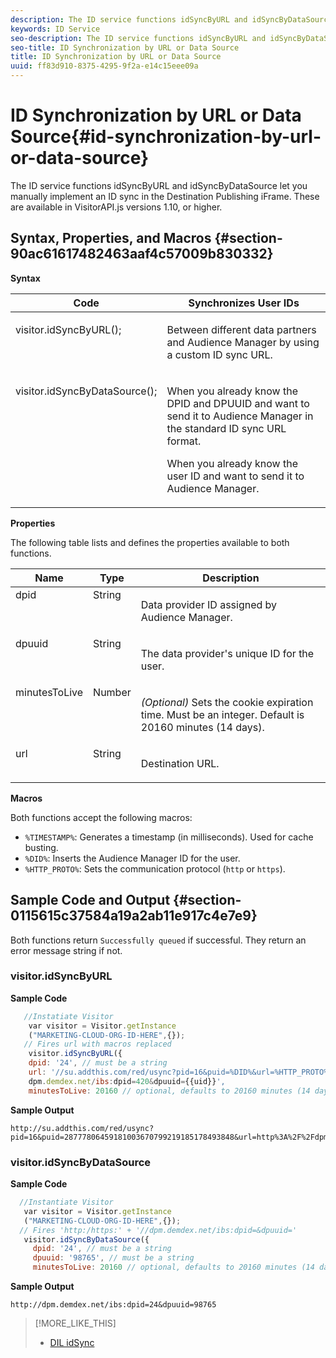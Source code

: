 ```yaml
---
description: The ID service functions idSyncByURL and idSyncByDataSource let you manually implement an ID sync in the Destination Publishing iFrame. These are available in VisitorAPI.js versions 1.10, or higher.
keywords: ID Service
seo-description: The ID service functions idSyncByURL and idSyncByDataSource let you manually implement an ID sync in the Destination Publishing iFrame. These are available in VisitorAPI.js versions 1.10, or higher.
seo-title: ID Synchronization by URL or Data Source
title: ID Synchronization by URL or Data Source
uuid: ff83d910-8375-4295-9f2a-e14c15eee09a
---
```


# ID Synchronization by URL or Data Source{#id-synchronization-by-url-or-data-source}

The ID service functions idSyncByURL and idSyncByDataSource let you manually implement an ID sync in the Destination Publishing iFrame. These are available in VisitorAPI.js versions 1.10, or higher.

## Syntax, Properties, and Macros {#section-90ac61617482463aaf4c57009b830332}

**Syntax**

<table id="table_ADC7501511914805A6A6B24B2DFEBA51"> 
 <thead> 
  <tr> 
   <th colname="col1" class="entry"> Code </th> 
   <th colname="col2" class="entry"> Synchronizes User IDs </th> 
  </tr> 
 </thead>
 <tbody> 
  <tr valign="top"> 
   <td colname="col1"> <p> <span class="codeph"> visitor.idSyncByURL(); </span> </p> </td> 
   <td colname="col2"> <p>Between different data partners and <span class="keyword"> Audience Manager </span> by using a custom ID sync URL. </p> </td> 
  </tr> 
  <tr valign="top"> 
   <td colname="col1"> <p> <span class="codeph"> visitor.idSyncByDataSource(); </span> </p> </td> 
   <td colname="col2"> <p>When you already know the DPID and DPUUID and want to send it to <span class="keyword"> Audience Manager </span> in the standard ID sync URL format. </p> <p> 
     <draft-comment>
       When you already know the user ID and want to send it to Audience Manager. 
     </draft-comment> </p> </td> 
  </tr> 
 </tbody> 
</table>

**Properties**

The following table lists and defines the properties available to both functions.

<table id="table_5343BE784E694C67B09A0A8878CF8001"> 
 <thead> 
  <tr> 
   <th colname="col1" class="entry"> Name </th> 
   <th colname="col2" class="entry"> Type </th> 
   <th colname="col3" class="entry"> Description </th> 
  </tr> 
 </thead>
 <tbody> 
  <tr valign="top"> 
   <td colname="col1"> <span class="codeph"> dpid </span> </td> 
   <td colname="col2"> String </td> 
   <td colname="col3"> <p>Data provider ID assigned by Audience Manager. </p> </td> 
  </tr> 
  <tr valign="top"> 
   <td colname="col1"> <span class="codeph"> dpuuid </span> </td> 
   <td colname="col2"> String </td> 
   <td colname="col3"> <p>The data provider's unique ID for the user. </p> </td> 
  </tr> 
  <tr valign="top"> 
   <td colname="col1"> <span class="codeph"> minutesToLive </span> </td> 
   <td colname="col2"> Number </td> 
   <td colname="col3"> <p> <i>(Optional)</i> Sets the cookie expiration time. Must be an integer. Default is 20160 minutes (14 days). </p> </td> 
  </tr> 
  <tr valign="top"> 
   <td colname="col1"> <span class="codeph"> url </span> </td> 
   <td colname="col2"> String </td> 
   <td colname="col3"> <p>Destination URL. </p> </td> 
  </tr> 
 </tbody> 
</table>

**Macros**

Both functions accept the following macros:

* `%TIMESTAMP%`: Generates a timestamp (in milliseconds). Used for cache busting. 
* `%DID%`: Inserts the Audience Manager ID for the user. 
* `%HTTP_PROTO%`: Sets the communication protocol (`http` or `https`).

## Sample Code and Output {#section-0115615c37584a19a2ab11e917c4e7e9}

Both functions return `Successfully queued` if successful. They return an error message string if not.

### visitor.idSyncByURL

**Sample Code**

```javascript
   //Instatiate Visitor
    var visitor = Visitor.getInstance
    ("MARKETING-CLOUD-ORG-ID-HERE",{}); 
   // Fires url with macros replaced 
    visitor.idSyncByURL({ 
    dpid: '24', // must be a string 
    url: '//su.addthis.com/red/usync?pid=16&puid=%DID%&url=%HTTP_PROTO%://
    dpm.demdex.net/ibs:dpid=420&dpuuid={{uid}}', 
    minutesToLive: 20160 // optional, defaults to 20160 minutes (14 days) });
```

**Sample Output**

```
http://su.addthis.com/red/usync?pid=16&puid=28777806459181003670799219185178493848&url=http%3A%2F%2Fdpm.demdex.net%2Fibs%3Adpid%3D420%26dpuuid%3D%7B%7Buid%7D%7D
```

### visitor.idSyncByDataSource

**Sample Code**

```javascript
  //Instantiate Visitor
   var visitor = Visitor.getInstance
   ("MARKETING-CLOUD-ORG-ID-HERE",{}); 
  // Fires 'http:/https:' + '//dpm.demdex.net/ibs:dpid=&dpuuid='
   visitor.idSyncByDataSource({ 
     dpid: '24', // must be a string
     dpuuid: '98765', // must be a string 
     minutesToLive: 20160 // optional, defaults to 20160 minutes (14 days) });
```

**Sample Output**

```
http://dpm.demdex.net/ibs:dpid=24&dpuuid=98765
```

>[!MORE_LIKE_THIS]
>
>* [DIL idSync](https://docs.adobe.com/content/help/en/audience-manager/user-guide/dil-api/dil-instance-methods.html#idsync)
